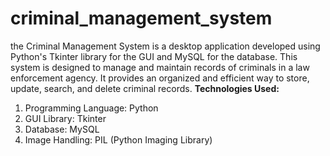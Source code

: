 # criminal_management_system
the Criminal Management System is a desktop application developed using Python's Tkinter library for the GUI and MySQL for the database. This system is designed to manage and maintain records of criminals in a law enforcement agency. It provides an organized and efficient way to store, update, search, and delete criminal records.
**Technologies Used:**
1) Programming Language: Python
2) GUI Library: Tkinter
3) Database: MySQL
4) Image Handling: PIL (Python Imaging Library)
